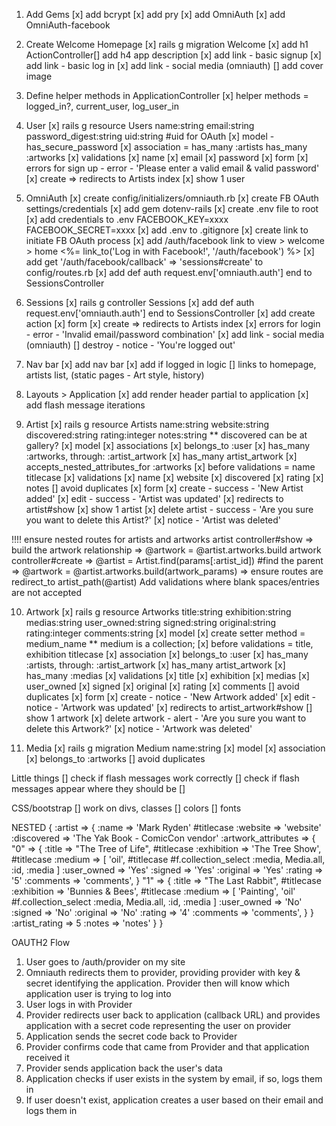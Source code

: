 1. Add Gems
[x] add bcrypt
[x] add pry
[x] add OmniAuth
[x] add OmniAuth-facebook

2. Create Welcome Homepage
[x] rails g migration Welcome
[x] add h1 ActionController[] add h4 app description
[x] add link - basic signup
[x] add link - basic log in
[x] add link - social media (omniauth)
[] add cover image

3. Define helper methods in ApplicationController
[x] helper methods = logged_in?, current_user, log_user_in

4. User
[x] rails g resource Users name:string email:string password_digest:string uid:string
  #uid for OAuth
[x] model - has_secure_password
  [x] association = has_many :artists has_many :artworks
  [x] validations
    [x] name
    [x] email
    [x] password
[x] form
  [x] errors for sign up - error - 'Please enter a valid email & valid password'
  [x] create => redirects to Artists index
[x] show 1 user

5. OmniAuth
[x] create config/initializers/omniauth.rb
[x] create FB OAuth settings/credentials
[x] add gem dotenv-rails
[x] create .env file to root
[x] add credentials to .env
  FACEBOOK_KEY=xxxx
  FACEBOOK_SECRET=xxxx
[x] add .env to .gitignore
[x] create link to initiate FB OAuth process
  [x] add /auth/facebook link to view > welcome > home
  <%= link_to('Log in with Facebook!', '/auth/facebook') %>
  [x] add get '/auth/facebook/callback' => 'sessions#create' to config/routes.rb
[x] add def auth request.env['omniauth.auth'] end to SessionsController

6. Sessions
[x] rails g controller Sessions
[x] add def auth request.env['omniauth.auth'] end to SessionsController
[x] add create action
[x] form
  [x] create => redirects to Artists index
  [x] errors for login - error - 'Invalid email/password combination'
  [x] add link - social media (omniauth)
[] destroy - notice - 'You're logged out'

7. Nav bar
[x] add nav bar
[x] add if logged in logic
  [] links to homepage, artists list, (static pages - Art style, history)

8. Layouts > Application
[x] add render header partial to application
[x] add flash message iterations

9. Artist
[x] rails g resource Artists name:string website:string discovered:string rating:integer notes:string
** discovered can be at gallery?
[x] model
  [x] associations
    [x] belongs_to :user
    [x] has_many :artworks, through: :artist_artwork
    [x] has_many artist_artwork
  [x] accepts_nested_attributes_for :artworks
  [x] before validations = name titlecase
  [x] validations
    [x] name
    [x] website
    [x] discovered
    [x] rating
    [x] notes
  [] avoid duplicates
[x] form
  [x] create - success - 'New Artist added'
  [x] edit - success - 'Artist was updated'
  [x] redirects to artist#show
[x] show 1 artist
  [x] delete artist - success - 'Are you sure you want to delete this Artist?'
  [x] notice - 'Artist was deleted'

!!!!
  ensure nested routes for artists and artworks
  artist controller#show => build the artwork relationship => @artwork = @artist.artworks.build
  artwork controller#create => @artist = Artist.find(params[:artist_id]) #find the parent
                            => @artwork = @artist.artworks.build(artwork_params)
                            => ensure routes are redirect_to artist_path(@artist)
  Add validations where blank spaces/entries are not accepted

10. Artwork
[x] rails g resource Artworks title:string exhibition:string medias:string user_owned:string signed:string original:string rating:integer comments:string
[x] model
  [x] create setter method = medium_name ** medium is a collection;
  [x] before validations = title, exhibition titlecase
  [x] association
    [x] belongs_to :user
    [x] has_many :artists, through: :artist_artwork
    [x] has_many artist_artwork
    [x] has_many :medias
  [x] validations
    [x] title
    [x] exhibition
    [x] medias
    [x] user_owned
    [x] signed
    [x] original
    [x] rating
    [x] comments
  [] avoid duplicates
[x] form
  [x] create - notice - 'New Artwork added'
  [x] edit - notice - 'Artwork was updated'
  [x] redirects to artist_artwork#show
[] show 1 artwork
  [x] delete artwork - alert - 'Are you sure you want to delete this Artwork?'
  [x] notice - 'Artwork was deleted'

11. Media
[x] rails g migration Medium name:string
[x] model
  [x] association
    [x] belongs_to :artworks
  [] avoid duplicates
<!-- [] form
  [] create - alert - 'New Medium added'
  [] edit - alert - 'Medium was updated'
  [] redirects to medium#show
[] delete medium - confirm - 'Are you sure you want to delete this Medium?'
[] alert - 'Medium was removed' -->

Little things
[] check if flash messages work correctly
[] check if flash messages appear where they should be
[]

CSS/bootstrap
[] work on divs, classes
[] colors
[] fonts

NESTED
{
  :artist => {
    :name => 'Mark Ryden'      #titlecase
    :website => 'website'
    :discovered => 'The Yak Book - ComicCon vendor'
    :artwork_attributes => {
      "0" => {
        :title => "The Tree of Life", #titlecase
        :exhibition => 'The Tree Show', #titlecase
        :medium => [
          'oil',      #titlecase #f.collection_select :media, Media.all, :id, :media
          ]
        :user_owned => 'Yes'
        :signed => 'Yes'
        :original => 'Yes'
        :rating => '5'
        :comments => 'comments',
      }
      "1" => {
        :title => "The Last Rabbit", #titlecase
        :exhibition => 'Bunnies & Bees', #titlecase
        :medium => [
          'Painting',
          'oil'     #f.collection_select :media, Media.all, :id, :media
          ]
        :user_owned => 'No'
        :signed => 'No'
        :original => 'No'
        :rating => '4'
        :comments => 'comments',
      }
    }
    :artist_rating => 5
    :notes => 'notes'
  }
}

OAUTH2 Flow
1. User goes to /auth/provider on my site
2. Omniauth redirects them to provider, providing provider with key & secret identifying the application. Provider then will know which application user is trying to log into
3. User logs in with Provider
4. Provider redirects user back to application (callback URL) and provides application with a secret code representing the user on provider
5. Application sends the secret code back to Provider
6. Provider confirms code that came from Provider and that application received it
7. Provider sends application back the user's data
8. Application checks if user exists in the system by email, if so, logs them in
9. If user doesn't exist, application creates a user based on their email and logs them in
